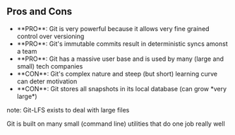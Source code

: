 ##  Pros and Cons

* <!-- .element: class="fragment" --> **PRO**: Git is very powerful because it allows very fine grained control over versioning
* <!-- .element: class="fragment" --> **PRO**: Git's immutable commits result in deterministic syncs amonst a team
* <!-- .element: class="fragment" --> **PRO**: Git has a massive user base and is used by many (large and small) tech companies
* <!-- .element: class="fragment" --> **CON**: Git's complex nature and steep (but short) learning curve can deter motivation
* <!-- .element: class="fragment" --> **CON**: Git stores all snapshots in its local database (can grow *very large*)

note:
  Git-LFS exists to deal with large files

  Git is built on many small (command line) utilities that do one job really well
